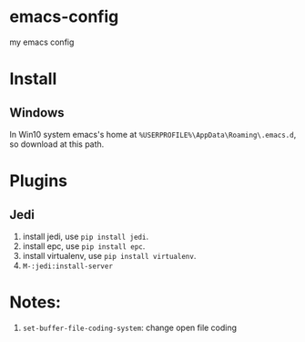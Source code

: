 # emacs-config
my emacs config

# Install
## Windows

In Win10 system emacs's home at `%USERPROFILE%\AppData\Roaming\.emacs.d`, so download at this path.
    
# Plugins
## Jedi
1. install jedi, use `pip install jedi`.
2. install epc, use `pip install epc`.
3. install virtualenv, use `pip install virtualenv`.
4. `M-:jedi:install-server`


# Notes:
1. `set-buffer-file-coding-system`: change open file coding
